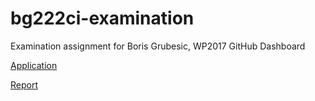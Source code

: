 # bg222ci-examination
Examination assignment for Boris Grubesic, WP2017
GitHub Dashboard

[Application](https://dhif4tawafcug.cloudfront.net)

[Report](https://github.com/1dv612/bg222ci-examination/wiki/Short-System-Design-Report)
